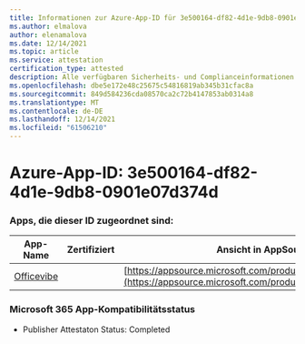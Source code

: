 ```yaml
---
title: Informationen zur Azure-App-ID für 3e500164-df82-4d1e-9db8-0901e07d374d
ms.author: elmalova
author: elenamalova
ms.date: 12/14/2021
ms.topic: article
ms.service: attestation
certification_type: attested
description: Alle verfügbaren Sicherheits- und Complianceinformationen für 3e500164-df82-4d1e-9db8-0901e07d374d.
ms.openlocfilehash: dbe5e172e48c25675c54816819ab345b31cfac8a
ms.sourcegitcommit: 849d584236cda08570ca2c72b4147853ab0314a8
ms.translationtype: MT
ms.contentlocale: de-DE
ms.lasthandoff: 12/14/2021
ms.locfileid: "61506210"
---
```

# <a name="azure-app-id-3e500164-df82-4d1e-9db8-0901e07d374d"></a>Azure-App-ID: 3e500164-df82-4d1e-9db8-0901e07d374d


### <a name="apps-associated-with-this-id"></a>Apps, die dieser ID zugeordnet sind:
| **App-Name** | **Zertifiziert** | **Ansicht in AppSource** |
|--------------|---------------|-----------------------|
| [Officevibe](https://docs.microsoft.com/microsoft-365-app-certification/forward/WA200002508) |  | [https://appsource.microsoft.com/product/office/WA200002508](https://appsource.microsoft.com/product/office/WA200002508) |

### <a name="microsoft-365-app-compliance-status"></a>Microsoft 365 App-Kompatibilitätsstatus
- Publisher Attestaton Status: Completed
